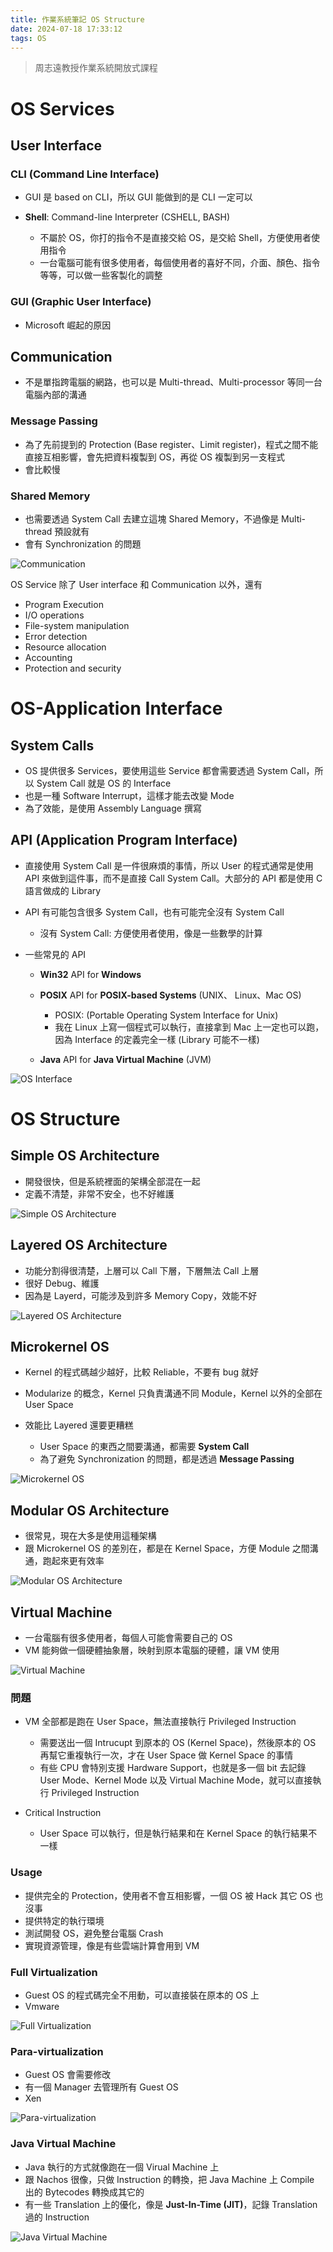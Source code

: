 ```yaml
---
title: 作業系統筆記 OS Structure
date: 2024-07-18 17:33:12
tags: OS
---
```


> 周志遠教授作業系統開放式課程

# OS Services
## User Interface
### CLI (Command Line Interface)
- GUI 是 based on CLI，所以 GUI 能做到的是 CLI 一定可以
  
- **Shell**: Command-line Interpreter (CSHELL, BASH)
  - 不屬於 OS，你打的指令不是直接交給 OS，是交給 Shell，方便使用者使用指令
  - 一台電腦可能有很多使用者，每個使用者的喜好不同，介面、顏色、指令等等，可以做一些客製化的調整

### GUI (Graphic User Interface)
- Microsoft 崛起的原因

## Communication
- 不是單指跨電腦的網路，也可以是 Multi-thread、Multi-processor 等同一台電腦內部的溝通

### Message Passing
- 為了先前提到的 Protection (Base register、Limit register)，程式之間不能直接互相影響，會先把資料複製到 OS，再從 OS 複製到另一支程式
- 會比較慢

### Shared Memory
- 也需要透過 System Call 去建立這塊 Shared Memory，不過像是 Multi-thread 預設就有
- 會有 Synchronization 的問題

![Communication](./images/os-chapter2/Communication.png)

OS Service 除了 User interface 和 Communication 以外，還有
- Program Execution 
- I/O operations 
- File-system manipulation
- Error detection 
- Resource allocation
- Accounting
- Protection and security 

# OS-Application Interface

## System Calls
- OS 提供很多 Services，要使用這些 Service 都會需要透過 System Call，所以 System Call 就是 OS 的 Interface
- 也是一種 Software Interrupt，這樣才能去改變 Mode
- 為了效能，是使用 Assembly Language 撰寫


## API (Application Program Interface)
- 直接使用 System Call 是一件很麻煩的事情，所以 User 的程式通常是使用 API 來做到這件事，而不是直接 Call System Call。大部分的 API 都是使用 C 語言做成的 Library
  
- API 有可能包含很多 System Call，也有可能完全沒有 System Call
  - 沒有 System Call: 方便使用者使用，像是一些數學的計算
  
- 一些常見的 API
  - **Win32** API for **Windows**
  - **POSIX** API for **POSIX-based Systems** (UNIX、 Linux、Mac OS)
  
    - POSIX: (Portable Operating System Interface for Unix)
    - 我在 Linux 上寫一個程式可以執行，直接拿到 Mac 上一定也可以跑，因為 Interface 的定義完全一樣 (Library 可能不一樣)
  - **Java** API for **Java Virtual Machine** (JVM)
  
![OS Interface](./images/os-chapter2/OSInterface.png)

# OS Structure

## Simple OS Architecture
- 開發很快，但是系統裡面的架構全部混在一起
- 定義不清楚，非常不安全，也不好維護

![Simple OS Architecture](./images/os-chapter2/SimpleOSArchitecture.png)

## Layered OS Architecture
- 功能分割得很清楚，上層可以 Call 下層，下層無法 Call 上層
- 很好 Debug、維護
- 因為是 Layerd，可能涉及到許多 Memory Copy，效能不好

![Layered OS Architecture](./images/os-chapter2/LayeredOSArchitecture.png)

## Microkernel OS
- Kernel 的程式碼越少越好，比較 Reliable，不要有 bug 就好

- Modularize 的概念，Kernel 只負責溝通不同 Module，Kernel 以外的全部在 User Space
  
- 效能比 Layered 還要更糟糕
  - User Space 的東西之間要溝通，都需要 **System Call**
  - 為了避免 Synchronization 的問題，都是透過 **Message Passing**

![Microkernel OS](./images/os-chapter2/MicrokernelOS.png)

## Modular OS Architecture
- 很常見，現在大多是使用這種架構
- 跟 Microkernel OS 的差別在，都是在 Kernel Space，方便 Module 之間溝通，跑起來更有效率

![Modular OS Architecture](./images/os-chapter2/ModularOSArchitecture.png)

## Virtual Machine
- 一台電腦有很多使用者，每個人可能會需要自己的 OS
- VM 能夠做一個硬體抽象層，映射到原本電腦的硬體，讓 VM 使用

![Virtual Machine](./images/os-chapter2/VirtualMachine.png)

### 問題
- VM 全部都是跑在 User Space，無法直接執行 Privileged Instruction
  - 需要送出一個 Intrucupt 到原本的 OS (Kernel Space)，然後原本的 OS 再幫它重複執行一次，才在 User Space 做 Kernel Space 的事情
  - 有些 CPU 會特別支援 Hardware Support，也就是多一個 bit 去記錄 User Mode、Kernel Mode 以及 Virtual Machine Mode，就可以直接執行 Privileged Instruction

- Critical Instruction
  - User Space 可以執行，但是執行結果和在 Kernel Space 的執行結果不一樣

### Usage
- 提供完全的 Protection，使用者不會互相影響，一個 OS 被 Hack 其它 OS 也沒事
- 提供特定的執行環境
- 測試開發 OS，避免整台電腦 Crash
- 實現資源管理，像是有些雲端計算會用到 VM


### Full Virtualization
- Guest OS 的程式碼完全不用動，可以直接裝在原本的 OS 上
- Vmware

![Full Virtualization](./images/os-chapter2/FullVirtualization.png)

### Para-virtualization
- Guest OS 會需要修改
- 有一個 Manager 去管理所有 Guest OS
- Xen

![Para-virtualization](./images/os-chapter2/Para-virtualization.png)

### Java Virtual Machine
- Java 執行的方式就像跑在一個 Virual Machine 上
- 跟 Nachos 很像，只做 Instruction 的轉換，把 Java Machine 上 Compile 出的 Bytecodes 轉換成其它的
- 有一些 Translation 上的優化，像是 **Just-In-Time (JIT)**，記錄 Translation 過的 Instruction

![Java Virtual Machine](./images/os-chapter2/JavaVirtualMachine.png)